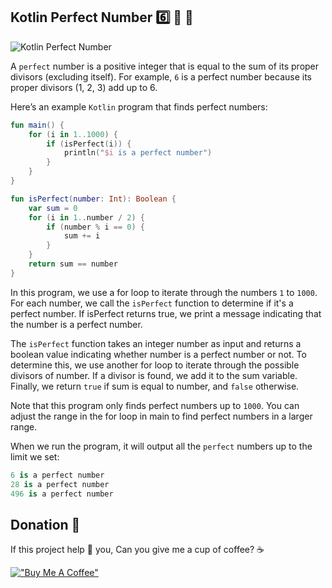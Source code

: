 ## Kotlin Perfect Number 6️⃣ 🌼 👹

![Kotlin Perfect Number](https://miro.medium.com/v2/resize:fit:4800/format:webp/1*TsSJhwB-3SJ6Df2CV_E7bQ.jpeg)

A `perfect` number is a positive integer that is equal to the sum of its proper divisors (excluding itself). For example, `6` is a perfect number because its proper divisors (1, 2, 3) add up to 6.

Here’s an example `Kotlin` program that finds perfect numbers:
```kotlin
fun main() {
    for (i in 1..1000) {
        if (isPerfect(i)) {
            println("$i is a perfect number")
        }
    }
}

fun isPerfect(number: Int): Boolean {
    var sum = 0
    for (i in 1..number / 2) {
        if (number % i == 0) {
            sum += i
        }
    }
    return sum == number
}
```
In this program, we use a for loop to iterate through the numbers `1` to `1000`. For each number, we call the `isPerfect` function to determine if it's a perfect number. If isPerfect returns true, we print a message indicating that the number is a perfect number.

The `isPerfect` function takes an integer number as input and returns a boolean value indicating whether number is a perfect number or not. To determine this, we use another for loop to iterate through the possible divisors of number. If a divisor is found, we add it to the sum variable. Finally, we return `true` if sum is equal to number, and `false` otherwise.

Note that this program only finds perfect numbers up to `1000`. You can adjust the range in the for loop in main to find perfect numbers in a larger range.

When we run the program, it will output all the `perfect` numbers up to the limit we set:

```kotlin
6 is a perfect number
28 is a perfect number
496 is a perfect number
```
## Donation 💸

If this project help 💁 you, Can you give me a cup of coffee? ☕

[!["Buy Me A Coffee"](https://www.buymeacoffee.com/assets/img/custom_images/orange_img.png)](https://www.buymeacoffee.com/halilozel1903)